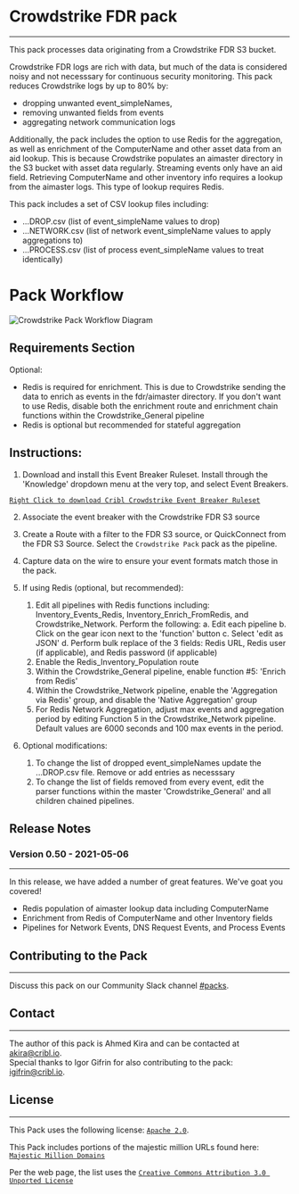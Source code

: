 # Crowdstrike FDR pack
----

This pack processes data originating from a Crowdstrike FDR S3 bucket.

Crowdstrike FDR logs are rich with data, but much of the data is considered noisy and not necesssary for continuous security monitoring. This pack reduces Crowdstrike logs by up to 80% by:
- dropping unwanted event_simpleNames, 
- removing unwanted fields from events 
- aggregating network communication logs 

Additionally, the pack includes the option to use Redis for the aggregation, as well as enrichment of the ComputerName and other asset data from an aid lookup. This is because Crowdstrike populates an aimaster directory in the S3 bucket with asset data regularly. Streaming events only have an aid field. Retrieving ComputerName and other inventory info requires a lookup from the aimaster logs. This type of lookup requires Redis. 

This pack includes a set of CSV lookup files including:
- ...DROP.csv (list of event_simpleName values to drop)
- ...NETWORK.csv (list of network event_simpleName values to apply aggregations to)
- ...PROCESS.csv (list of process event_simpleName values to treat identically)

# Pack Workflow
![Crowdstrike Pack Workflow Diagram](https://drive.google.com/uc?id=1G8Z31Txft8GSv854nfe0ZpooJ3i7K8hl)

## Requirements Section

Optional:
- Redis is required for enrichment. This is due to Crowdstrike sending the data to enrich as events in the fdr/aimaster directory. If you don't want to use Redis, disable both the enrichment route and enrichment chain functions within the Crowdstrike_General pipeline
- Redis is optional but recommended for stateful aggregation


## Instructions:
1. Download and install this Event Breaker Ruleset. Install through the 'Knowledge' dropdown menu at the very top, and select Event Breakers.

[`Right Click to download Cribl Crowdstrike Event Breaker Ruleset`](https://drive.google.com/uc?id=1GoVKO8y_9AlbFXalvsNqF6per96hUDQ3)

2. Associate the event breaker with the Crowdstrike FDR S3 source

3. Create a Route with a filter to the FDR S3 source, or QuickConnect from the FDR S3 Source. Select the `Crowdstrike Pack` pack as the pipeline.

4. Capture data on the wire to ensure your event formats match those in the pack. 

5. If using Redis (optional, but recommended):
    1. Edit all pipelines with Redis functions including: Inventory_Events_Redis, Inventory_Enrich_FromRedis, and Crowdstrike_Network. Perform the following:
        a. Edit each pipeline
        b. Click on the gear icon next to the 'function' button
        c. Select 'edit as JSON'
        d. Perform bulk replace of the 3 fields: Redis URL, Redis user (if applicable), and Redis password (if applicable)
    2. Enable the Redis_Inventory_Population route
    2. Within the Crowdstrike_General pipeline, enable function #5: 'Enrich from Redis'
    3. Within the Crowdstrike_Network pipeline, enable the 'Aggregation via Redis' group, and disable the 'Native Aggregation' group
    4. For Redis Network Aggregation, adjust max events and aggregation period by editing Function 5 in the Crowdstrike_Network pipeline. Default values are 6000 seconds and 100 max events in the period.

6. Optional modifications:
    1. To change the list of dropped event_simpleNames update the ...DROP.csv file. Remove or add entries as necesssary
    2. To change the list of fields removed from every event, edit the parser functions within the master 'Crowdstrike_General' and all children chained pipelines.

## Release Notes

### Version 0.50 - 2021-05-06
---
In this release, we have added a number of great features. We've goat you covered!
- Redis population of aimaster lookup data including ComputerName
- Enrichment from Redis of ComputerName and other Inventory fields
- Pipelines for Network Events, DNS Request Events, and Process Events

## Contributing to the Pack
---
Discuss this pack on our Community Slack channel [#packs](https://cribl-community.slack.com/archives/C021UP7ETM3).

## Contact
---
The author of this pack is Ahmed Kira and can be contacted at <akira@cribl.io>.  
Special thanks to Igor Gifrin for also contributing to the pack: <igifrin@cribl.io>.

## License
---
This Pack uses the following license: [`Apache 2.0`](https://github.com/criblio/appscope/blob/master/LICENSE).

This Pack includes portions of the majestic million URLs found here: [`Majestic Million Domains`](https://majestic.com/reports/majestic-million?majesticMillionType=2&tld=&oq=)

Per the web page, the list uses the [`Creative Commons Attribution 3.0 Unported License`](https://creativecommons.org/licenses/by/3.0/)


